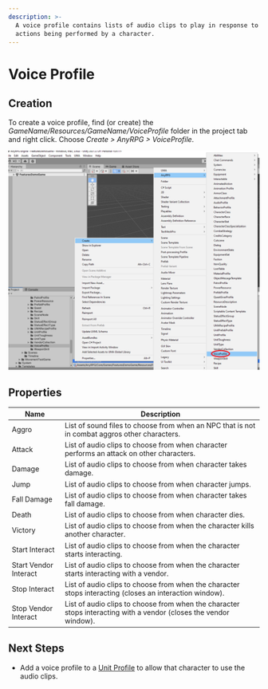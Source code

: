```yaml
---
description: >-
  A voice profile contains lists of audio clips to play in response to certain
  actions being performed by a character.
---
```


# Voice Profile

## Creation

To create a voice profile, find (or create) the _GameName/Resources/GameName/VoiceProfile_ folder in the project tab and right click.  Choose _Create > AnyRPG > VoiceProfile_.

![](<../.gitbook/assets/image (11).png>)

## Properties

| Name                  | Description                                                                                                       |
| --------------------- | ----------------------------------------------------------------------------------------------------------------- |
| Aggro                 | List of sound files to choose from when an NPC that is not in combat aggros other characters.                     |
| Attack                | List of audio clips to choose from when character performs an attack on other characters.                         |
| Damage                | List of audio clips to choose from when character takes damage.                                                   |
| Jump                  | List of audio clips to choose from when character jumps.                                                          |
| Fall Damage           | List of audio clips to choose from when character takes fall damage.                                              |
| Death                 | List of audio clips to choose from when character dies.                                                           |
| Victory               | List of audio clips to choose from when the character kills another character.                                    |
| Start Interact        | List of audio clips to choose from when the character starts interacting.                                         |
| Start Vendor Interact | List of audio clips to choose from when the character starts interacting with a vendor.                           |
| Stop Interact         | List of audio clips to choose from when the character stops interacting (closes an interaction window).           |
| Stop Vendor Interact  | List of audio clips to choose from when the character stops interacting with a vendor (closes the vendor window). |

## Next Steps

* Add a voice profile to a [Unit Profile](unit-profile.md) to allow that character to use the audio clips.

